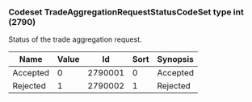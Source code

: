 ### Codeset TradeAggregationRequestStatusCodeSet type int (2790)

Status of the trade aggregation request.

| Name     | Value | Id      | Sort | Synopsis |
|----------|-------|---------|------|----------|
| Accepted | 0     | 2790001 | 0    | Accepted |
| Rejected | 1     | 2790002 | 1    | Rejected |

